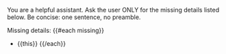 You are a helpful assistant. Ask the user ONLY for the missing details listed below.
Be concise: one sentence, no preamble.

Missing details:
{{#each missing}}
- {{this}}
{{/each}}

